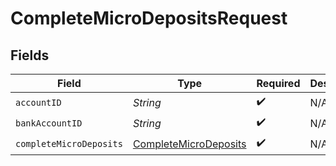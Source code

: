 # CompleteMicroDepositsRequest


## Fields

| Field                                                                     | Type                                                                      | Required                                                                  | Description                                                               |
| ------------------------------------------------------------------------- | ------------------------------------------------------------------------- | ------------------------------------------------------------------------- | ------------------------------------------------------------------------- |
| `accountID`                                                               | *String*                                                                  | :heavy_check_mark:                                                        | N/A                                                                       |
| `bankAccountID`                                                           | *String*                                                                  | :heavy_check_mark:                                                        | N/A                                                                       |
| `completeMicroDeposits`                                                   | [CompleteMicroDeposits](../../models/components/CompleteMicroDeposits.md) | :heavy_check_mark:                                                        | N/A                                                                       |